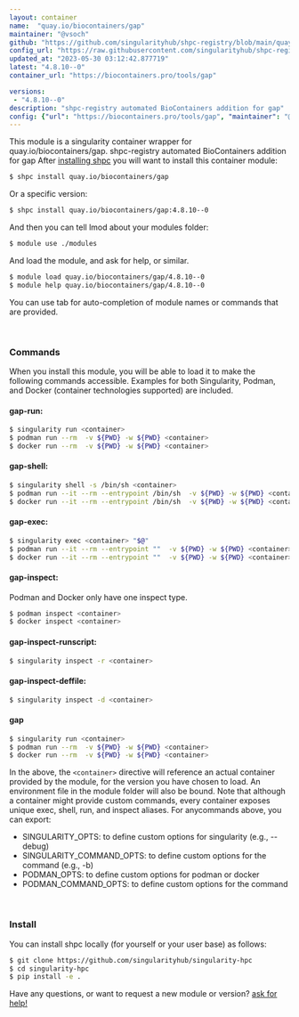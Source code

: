 ```yaml
---
layout: container
name:  "quay.io/biocontainers/gap"
maintainer: "@vsoch"
github: "https://github.com/singularityhub/shpc-registry/blob/main/quay.io/biocontainers/gap/container.yaml"
config_url: "https://raw.githubusercontent.com/singularityhub/shpc-registry/main/quay.io/biocontainers/gap/container.yaml"
updated_at: "2023-05-30 03:12:42.877719"
latest: "4.8.10--0"
container_url: "https://biocontainers.pro/tools/gap"

versions:
 - "4.8.10--0"
description: "shpc-registry automated BioContainers addition for gap"
config: {"url": "https://biocontainers.pro/tools/gap", "maintainer": "@vsoch", "description": "shpc-registry automated BioContainers addition for gap", "latest": {"4.8.10--0": "sha256:1d991acc7f47d073a1caba9ed30a9e64117dc7dacf9e139b48d63f947f8e2eaa"}, "tags": {"4.8.10--0": "sha256:1d991acc7f47d073a1caba9ed30a9e64117dc7dacf9e139b48d63f947f8e2eaa"}, "docker": "quay.io/biocontainers/gap"}
---
```


This module is a singularity container wrapper for quay.io/biocontainers/gap.
shpc-registry automated BioContainers addition for gap
After [installing shpc](#install) you will want to install this container module:


```bash
$ shpc install quay.io/biocontainers/gap
```

Or a specific version:

```bash
$ shpc install quay.io/biocontainers/gap:4.8.10--0
```

And then you can tell lmod about your modules folder:

```bash
$ module use ./modules
```

And load the module, and ask for help, or similar.

```bash
$ module load quay.io/biocontainers/gap/4.8.10--0
$ module help quay.io/biocontainers/gap/4.8.10--0
```

You can use tab for auto-completion of module names or commands that are provided.

<br>

### Commands

When you install this module, you will be able to load it to make the following commands accessible.
Examples for both Singularity, Podman, and Docker (container technologies supported) are included.

#### gap-run:

```bash
$ singularity run <container>
$ podman run --rm  -v ${PWD} -w ${PWD} <container>
$ docker run --rm  -v ${PWD} -w ${PWD} <container>
```

#### gap-shell:

```bash
$ singularity shell -s /bin/sh <container>
$ podman run --it --rm --entrypoint /bin/sh  -v ${PWD} -w ${PWD} <container>
$ docker run --it --rm --entrypoint /bin/sh  -v ${PWD} -w ${PWD} <container>
```

#### gap-exec:

```bash
$ singularity exec <container> "$@"
$ podman run --it --rm --entrypoint ""  -v ${PWD} -w ${PWD} <container> "$@"
$ docker run --it --rm --entrypoint ""  -v ${PWD} -w ${PWD} <container> "$@"
```

#### gap-inspect:

Podman and Docker only have one inspect type.

```bash
$ podman inspect <container>
$ docker inspect <container>
```

#### gap-inspect-runscript:

```bash
$ singularity inspect -r <container>
```

#### gap-inspect-deffile:

```bash
$ singularity inspect -d <container>
```



#### gap

```bash
$ singularity run <container>
$ podman run --rm  -v ${PWD} -w ${PWD} <container>
$ docker run --rm  -v ${PWD} -w ${PWD} <container>
```


In the above, the `<container>` directive will reference an actual container provided
by the module, for the version you have chosen to load. An environment file in the
module folder will also be bound. Note that although a container
might provide custom commands, every container exposes unique exec, shell, run, and
inspect aliases. For anycommands above, you can export:

 - SINGULARITY_OPTS: to define custom options for singularity (e.g., --debug)
 - SINGULARITY_COMMAND_OPTS: to define custom options for the command (e.g., -b)
 - PODMAN_OPTS: to define custom options for podman or docker
 - PODMAN_COMMAND_OPTS: to define custom options for the command

<br>

### Install

You can install shpc locally (for yourself or your user base) as follows:

```bash
$ git clone https://github.com/singularityhub/singularity-hpc
$ cd singularity-hpc
$ pip install -e .
```

Have any questions, or want to request a new module or version? [ask for help!](https://github.com/singularityhub/singularity-hpc/issues)